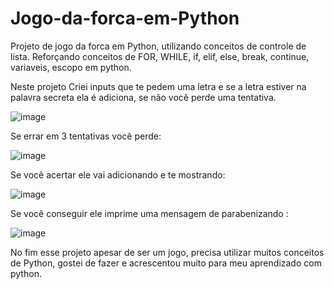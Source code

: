 # Jogo-da-forca-em-Python
Projeto de jogo da forca em Python, utilizando conceitos de controle de lista.
Reforçando conceitos de FOR, WHILE, if, elif, else, break, continue, variaveis, escopo em python.

Neste projeto Criei inputs que te pedem uma letra e se a letra estiver na palavra secreta
ela é adiciona, se não você perde uma tentativa.

![image](https://user-images.githubusercontent.com/104043012/178614326-42f92096-0810-4eb7-a1c7-47a6a16870d6.png)

Se errar em 3 tentativas você perde:

![image](https://user-images.githubusercontent.com/104043012/178614250-9ff22d2d-4011-4bba-afa2-5879dc1b0f5e.png)

Se você acertar ele vai adicionando e te mostrando:

![image](https://user-images.githubusercontent.com/104043012/178614445-6da7e2ca-1bc8-4217-bd80-a8ce613a8bf1.png)

Se você conseguir ele imprime uma mensagem de parabenizando :

![image](https://user-images.githubusercontent.com/104043012/178614506-98e97338-c2fb-466d-b1b8-568b0a51e875.png)

No fim esse projeto apesar de ser um jogo, precisa utilizar muitos conceitos de Python, gostei de fazer e acrescentou
muito para meu aprendizado com python.
